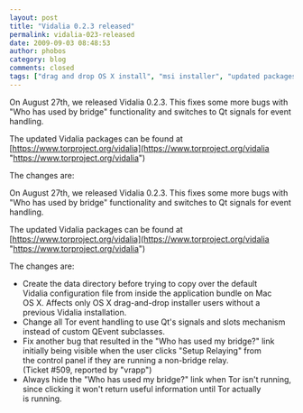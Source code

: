 ```yaml
---
layout: post
title: "Vidalia 0.2.3 released"
permalink: vidalia-023-released
date: 2009-09-03 08:48:53
author: phobos
category: blog
comments: closed
tags: ["drag and drop OS X install", "msi installer", "updated packages", "vidalia bundle"]
---
```


On August 27th, we released Vidalia 0.2.3. This fixes some more bugs with "Who has used by bridge" functionality and switches to Qt signals for event handling.

The updated Vidalia packages can be found at [https://www.torproject.org/vidalia](https://www.torproject.org/vidalia "https://www.torproject.org/vidalia")

The changes are:

<!-- more -->

On August 27th, we released Vidalia 0.2.3. This fixes some more bugs with "Who has used by bridge" functionality and switches to Qt signals for event handling.

The updated Vidalia packages can be found at [https://www.torproject.org/vidalia](https://www.torproject.org/vidalia "https://www.torproject.org/vidalia")

The changes are:

-   Create the data directory before trying to copy over the default  
     Vidalia configuration file from inside the application bundle on Mac  
     OS X. Affects only OS X drag-and-drop installer users without a  
     previous Vidalia installation.
-   Change all Tor event handling to use Qt's signals and slots mechanism  
     instead of custom QEvent subclasses.
-   Fix another bug that resulted in the "Who has used my bridge?" link  
     initially being visible when the user clicks "Setup Relaying" from  
     the control panel if they are running a non-bridge relay.  
     (Ticket \#509, reported by "vrapp")
-   Always hide the "Who has used my bridge?" link when Tor isn't running,  
     since clicking it won't return useful information until Tor actually  
     is running.

